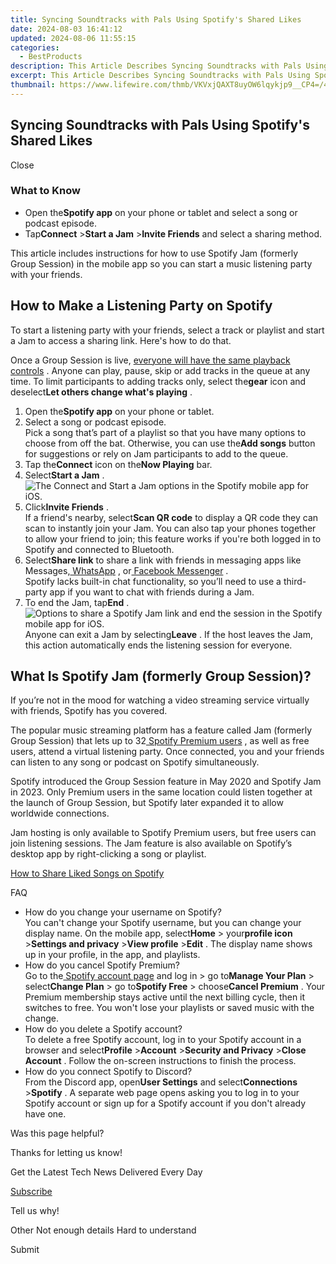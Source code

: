 ```yaml
---
title: Syncing Soundtracks with Pals Using Spotify's Shared Likes
date: 2024-08-03 16:41:12
updated: 2024-08-06 11:55:15
categories:
  - BestProducts
description: This Article Describes Syncing Soundtracks with Pals Using Spotify's Shared Likes
excerpt: This Article Describes Syncing Soundtracks with Pals Using Spotify's Shared Likes
thumbnail: https://www.lifewire.com/thmb/VKVxjQAXT8uyOW6lqykjp9__CP4=/400x300/filters:no_upscale():max_bytes(150000):strip_icc():format(webp)/001_how-to-listen-to-spotify-with-friends-a8007f59e3a9402d9bd7782a7f5c9d8e.jpg
---
```


## Syncing Soundtracks with Pals Using Spotify's Shared Likes

Close 

###  What to Know

* Open the**Spotify app** on your phone or tablet and select a song or podcast episode.
* Tap**Connect** \>**Start a Jam** \>**Invite Friends** and select a sharing method.

 This article includes instructions for how to use Spotify Jam (formerly Group Session) in the mobile app so you can start a music listening party with your friends.

##  How to Make a Listening Party on Spotify 

 To start a listening party with your friends, select a track or playlist and start a Jam to access a sharing link. Here's how to do that.

 Once a Group Session is live, [ everyone will have the same playback controls](https://www.lifewire.com/have-two-people-listen-to-spotify-at-same-time-5205195) . Anyone can play, pause, skip or add tracks in the queue at any time. To limit participants to adding tracks only, select the**gear** icon and deselect**Let others change what's playing** .

1. Open the**Spotify app** on your phone or tablet.
2. Select a song or podcast episode.  
 Pick a song that’s part of a playlist so that you have many options to choose from off the bat. Otherwise, you can use the**Add songs** button for suggestions or rely on Jam participants to add to the queue.
3. Tap the**Connect** icon on the**Now Playing** bar.
4. Select**Start a Jam** .  
![The Connect and Start a Jam options in the Spotify mobile app for iOS.](https://www.lifewire.com/thmb/hbnOaAeCSXm009M05JwDePLv4Tc=/1500x0/filters:no_upscale():max_bytes(150000):strip_icc():format(webp)/001_listen-to-spotify-with-friends-5120356-e39fc6468b2c4049bce87aaceda8d8c4.jpg)
5. Click**Invite Friends** .  
 If a friend's nearby, select**Scan QR code** to display a QR code they can scan to instantly join your Jam. You can also tap your phones together to allow your friend to join; this feature works if you're both logged in to Spotify and connected to Bluetooth.
6. Select**Share link** to share a link with friends in messaging apps like Messages,[ WhatsApp](https://www.lifewire.com/what-is-whatsapp-all-about-4781062) , or[ Facebook Messenger](https://www.lifewire.com/facebook-messenger-4103719) .  
 Spotify lacks built-in chat functionality, so you’ll need to use a third-party app if you want to chat with friends during a Jam.
7. To end the Jam, tap**End** .  
![Options to share a Spotify Jam link and end the session in the Spotify mobile app for iOS.](https://www.lifewire.com/thmb/qQBAU4mHPZC89EWOAt4-QjsDs0k=/1500x0/filters:no_upscale():max_bytes(150000):strip_icc():format(webp)/002_listen-to-spotify-with-friends-5120356-169432ba821842c4bd6d694dd0cac138.jpg)  
 Anyone can exit a Jam by selecting**Leave** . If the host leaves the Jam, this action automatically ends the listening session for everyone.

##  What Is Spotify Jam (formerly Group Session)? 

 If you’re not in the mood for watching a video streaming service virtually with friends, Spotify has you covered.

 The popular music streaming platform has a feature called Jam (formerly Group Session) that lets up to 32[ Spotify Premium users](https://www.lifewire.com/how-to-get-spotify-premium-4580347) , as well as free users, attend a virtual listening party. Once connected, you and your friends can listen to any song or podcast on Spotify simultaneously. 

 Spotify introduced the Group Session feature in May 2020 and Spotify Jam in 2023\. Only Premium users in the same location could listen together at the launch of Group Session, but Spotify later expanded it to allow worldwide connections.

 Jam hosting is only available to Spotify Premium users, but free users can join listening sessions. The Jam feature is also available on Spotify’s desktop app by right-clicking a song or playlist.

[ How to Share Liked Songs on Spotify ](https://www.lifewire.com/share-liked-songs-on-spotify-5200847) 

 FAQ

* How do you change your username on Spotify?  
 You can't change your Spotify username, but you can change your display name. On the mobile app, select**Home** \> your**profile icon** \>**Settings and privacy** \>**View profile** \>**Edit** . The display name shows up in your profile, in the app, and playlists.
* How do you cancel Spotify Premium?  
 Go to the[ Spotify account page](https://accounts.spotify.com/) and log in > go to**Manage Your Plan** \> select**Change Plan** \> go to**Spotify Free** \> choose**Cancel Premium** . Your Premium membership stays active until the next billing cycle, then it switches to free. You won't lose your playlists or saved music with the change.
* How do you delete a Spotify account?  
 To delete a free Spotify account, log in to your Spotify account in a browser and select**Profile** \>**Account** \>**Security and Privacy** \>**Close Account** . Follow the on-screen instructions to finish the process.
* How do you connect Spotify to Discord?  
 From the Discord app, open**User Settings** and select**Connections** \>**Spotify** . A separate web page opens asking you to log in to your Spotify account or sign up for a Spotify account if you don't already have one.

Was this page helpful?

Thanks for letting us know!

 Get the Latest Tech News Delivered Every Day

[ Subscribe ](https://www.lifewire.com/#) 

Tell us why!

 Other  Not enough details  Hard to understand 

 Submit 

<ins class="adsbygoogle"
     style="display:block"
     data-ad-format="autorelaxed"
     data-ad-client="ca-pub-7571918770474297"
     data-ad-slot="1223367746"></ins>



<ins class="adsbygoogle"
     style="display:block"
     data-ad-client="ca-pub-7571918770474297"
     data-ad-slot="8358498916"
     data-ad-format="auto"
     data-full-width-responsive="true"></ins>

